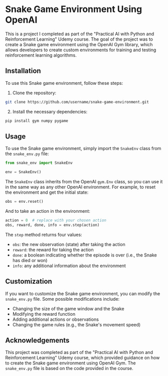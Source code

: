 # Snake Game Environment Using OpenAI

This is a project I completed as part of the "Practical AI with Python and Reinforcement Learning" Udemy course. The goal of the project was to create a Snake game environment using the OpenAI Gym library, which allows developers to create custom environments for training and testing reinforcement learning algorithms.

## Installation

To use this Snake game environment, follow these steps:

1. Clone the repository:

```bash
git clone https://github.com/username/snake-game-environment.git
```

2. Install the necessary dependencies:

```bash
pip install gym numpy pygame
```

## Usage

To use the Snake game environment, simply import the `SnakeEnv` class from the `snake_env.py` file:

```python
from snake_env import SnakeEnv

env = SnakeEnv()
```

The `SnakeEnv` class inherits from the OpenAI `gym.Env` class, so you can use it in the same way as any other OpenAI environment. For example, to reset the environment and get the initial state:

```python
obs = env.reset()
```

And to take an action in the environment:

```python
action = 0  # replace with your chosen action
obs, reward, done, info = env.step(action)
```

The `step` method returns four values:

- `obs`: the new observation (state) after taking the action
- `reward`: the reward for taking the action
- `done`: a boolean indicating whether the episode is over (i.e., the Snake has died or won)
- `info`: any additional information about the environment

## Customization

If you want to customize the Snake game environment, you can modify the `snake_env.py` file. Some possible modifications include:

- Changing the size of the game window and the Snake
- Modifying the reward function
- Adding additional actions or observations
- Changing the game rules (e.g., the Snake's movement speed)

## Acknowledgements

This project was completed as part of the "Practical AI with Python and Reinforcement Learning" Udemy course, which provided guidance on how to create the Snake game environment using OpenAI Gym. The `snake_env.py` file is based on the code provided in the course.